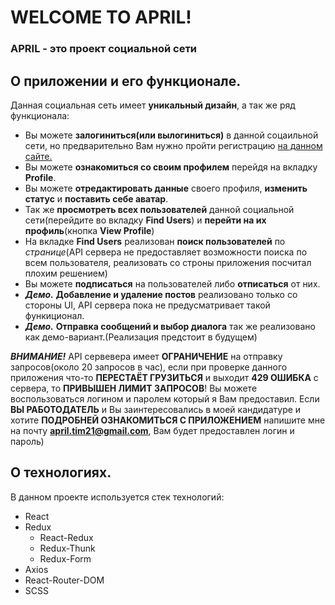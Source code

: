 # WELCOME TO APRIL!

### APRIL - это проект социальной сети

## О приложении и его функционале. 


Данная социальная сеть имеет **уникальный дизайн**, а так же ряд функционала:  
 * Вы можете **залогиниться(или вылогиниться)** в данной соцаильной сети, но предварительно Вам нужно пройти регистрацию [на данном сайте.](https://social-network.samuraijs.com/)
 * Вы можете **ознакомиться со своим профилем** перейдя на вкладку **Profile**.
 * Вы можете **отредактировать данные** своего профиля, **изменить статус** и **поставить себе аватар**.
 * Так же **просмотреть всех пользователей** данной социальной сети(перейдите во вкладку **Find Users**) и **перейти на их профиль**(кнопка **View Profile**)
 * На вкладке **Find Users** реализован **поиск пользователей** по *странице*(API сервера не предоставляет возможности поиска по всем пользователя, реализовать со строны приложения посчитал плохим решением)
 * Вы можете **подписаться** на пользователей либо **отписаться** от них.
 * ***Демо.*** **Добавление и удаление постов** реализовано только со стороны UI, API сервера пока не предусматривает такой функиционал.
 * ***Демо.*** **Отправка сообщений и выбор диалога** так же реализовано как демо-вариант.(Реализация предстоит в будущем)
 
 
***ВНИМАНИЕ!*** API сервевера имеет **ОГРАНИЧЕНИЕ** на отправку запросов(около 20 запросов в час), если при проверке данного приложения что-то **ПЕРЕСТАЁТ ГРУЗИТЬСЯ** и выходит **429 ОШИБКА** с сервера, то **ПРИВЫШЕН ЛИМИТ ЗАПРОСОВ**! Вы можете воспользоваться логином и паролем который я Вам предоставил. Если **ВЫ РАБОТОДАТЕЛЬ** и Вы заинтересовались в моей кандидатуре и хотите **ПОДРОБНЕЙ ОЗНАКОМИТЬСЯ С ПРИЛОЖЕНИЕМ** напишите мне на почту **april.tim21@gmail.com**, Вам будет предоставлен логин и пароль)


## О технологиях. 

В данном проекте используется стек технологий:
 * React
 * Redux
   * React-Redux
   * Redux-Thunk
   * Redux-Form
 * Axios
 * React-Router-DOM
 * SCSS
